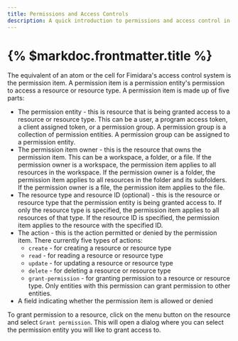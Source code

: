 ```yaml
---
title: Permissions and Access Controls
description: A quick introduction to permissions and access control in fimidara
---
```


# {% $markdoc.frontmatter.title %}

The equivalent of an atom or the cell for Fimidara's access control system is the permission item. A permission item is a permission entity's permission to access a resource or resource type. A permission item is made up of five parts:

- The permission entity - this is resource that is being granted access to a resource or resource type. This can be a user, a program access token, a client assigned token, or a permission group. A permission group is a collection of permission entities. A permission group can be assigned to a permission entity.
- The permission item owner - this is the resource that owns the permission item. This can be a workspace, a folder, or a file. If the permission owner is a workspace, the permission item applies to all resources in the workspace. If the permission owner is a folder, the permission item applies to all resources in the folder and its subfolders. If the permission owner is a file, the permission item applies to the file.
- The resource type and resource ID (optional) - this is the resource or resource type that the permission entity is being granted access to. If only the resource type is specified, the permission item applies to all resources of that type. If the resource ID is specified, the permission item applies to the resource with the specified ID.
- The action - this is the action permitted or denied by the permission item. There currently five types of actions:
  - `create` - for creating a resource or resource type
  - `read` - for reading a resource or resource type
  - `update` - for updating a resource or resource type
  - `delete` - for deleting a resource or resource type
  - `grant-permission` - for granting permission to a resource or resource type. Only entities with this permission can grant permission to other entities.
- A field indicating whether the permission item is allowed or denied

To grant permission to a resource, click on the menu button on the resource and select `Grant permission`. This will open a dialog where you can select the permission entity you will like to grant access to.
